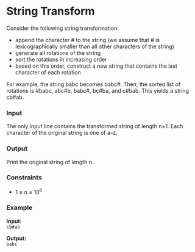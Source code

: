 ﻿# String Transform

Consider the following string transformation:

- append the character # to the string (we assume that # is lexicographically smaller than all other characters of the string)
- generate all rotations of the string
- sort the rotations in increasing order
- based on this order, construct a new string that contains the last character of each rotation

For example, the string babc becomes babc#. Then, the sorted list of rotations is #babc, abc#b, babc#, bc#ba, and c#bab. This yields a string cb#ab.

### Input
The only input line contains the transformed string of length n+1. Each character of the original string is one of a–z.

### Output
Print the original string of length n.

### Constraints

- 1 &le; n &le; 10<sup>6</sup>

### Example

**Input:**  
`cb#ab`

**Output:**  
`babc`